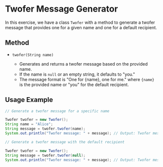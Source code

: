 # Twofer Message Generator

In this exercise, we have a class `Twofer` with a method to generate a twofer message that provides one for a given name and one for a default recipient.

## Method

- `twofer(String name)`

  - Generates and returns a twofer message based on the provided name.
  - If the name is `null` or an empty string, it defaults to "you."
  - The message format is "One for {name}, one for me." where `{name}` is the provided name or "you" for the default recipient.

## Usage Example

```java
// Generate a twofer message for a specific name

Twofer twofer = new Twofer();
String name = "Alice";
String message = twofer.twofer(name);
System.out.println("Twofer message: " + message); // Output: Twofer message: One for Alice, one for me
```
```java
// Generate a twofer message with the default recipient

Twofer twofer = new Twofer();
String message = twofer.twofer(null);
System.out.println("Twofer message: " + message); // Output: Twofer message: One for you, one for me
```